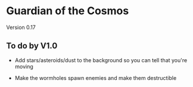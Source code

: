 # Guardian of the Cosmos
Version 0.17

## To do by V1.0 ##

* Add stars/asteroids/dust to the background so you can tell that you're moving

* Make the wormholes spawn enemies and make them destructible
